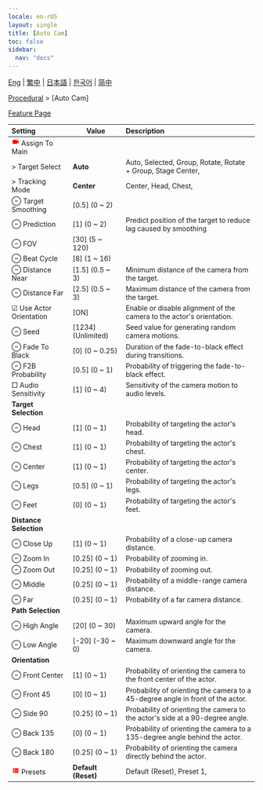 ```yaml
---
locale: en-rUS
layout: single
title: [Auto Cam]
toc: false
sidebar:
  nav: "docs"
---
```

[Eng](/dancexr/menu/2025.4/motion/auto_cam) | [繁中](/tw/dancexr/menu/2025.4/motion/auto_cam) | [日本語](/jp/dancexr/menu/2025.4/motion/auto_cam) | [한국어](/kr/dancexr/menu/2025.4/motion/auto_cam) | [简中](/zh/dancexr/menu/2025.4/motion/auto_cam)

[Procedural](../menu#Procedural) > [Auto Cam]



[Feature Page](/dancexr/features/auto_cam)

| Setting | Value | Description |
| :--- | --- | :--- |
| <img src="/images/icon/ic_videocam.png" alt="videocam icon"/> Assign To Main|| 
|  > Target Select| **Auto** | Auto, Selected, Group, Rotate, Rotate + Group, Stage Center,  |
|  > Tracking Mode| **Center** | Center, Head, Chest,  |
|  ⊖ Target Smoothing| [0.5] (0 ~ 2) | 
|  ⊖ Prediction| [1] (0 ~ 2) | Predict position of the target to reduce lag caused by smoothing
|  ⊖ FOV| [30] (5 ~ 120) | 
|  ⊖ Beat Cycle| [8] (1 ~ 16) | 
|  ⊖ Distance Near| [1.5] (0.5 ~ 3) | Minimum distance of the camera from the target.
|  ⊖ Distance Far| [2.5] (0.5 ~ 3) | Maximum distance of the camera from the target.
|  ☑ Use Actor Orientation| [ON] | Enable or disable alignment of the camera to the actor's orientation.
|  ⊖ Seed| [1234] (Unlimited) | Seed value for generating random camera motions.
|  ⊖ Fade To Black| [0] (0 ~ 0.25) | Duration of the fade-to-black effect during transitions.
|  ⊖ F2B Probability| [0.5] (0 ~ 1) | Probability of triggering the fade-to-black effect.
|  □ Audio Sensitivity| [1] (0 ~ 4) | Sensitivity of the camera motion to audio levels.
|  <b>Target Selection</b>|| 
|  ⊖ Head| [1] (0 ~ 1) | Probability of targeting the actor's head.
|  ⊖ Chest| [1] (0 ~ 1) | Probability of targeting the actor's chest.
|  ⊖ Center| [1] (0 ~ 1) | Probability of targeting the actor's center.
|  ⊖ Legs| [0.5] (0 ~ 1) | Probability of targeting the actor's legs.
|  ⊖ Feet| [0] (0 ~ 1) | Probability of targeting the actor's feet.
|  <b>Distance Selection</b>|| 
|  ⊖ Close Up| [1] (0 ~ 1) | Probability of a close-up camera distance.
|  ⊖ Zoom In| [0.25] (0 ~ 1) | Probability of zooming in.
|  ⊖ Zoom Out| [0.25] (0 ~ 1) | Probability of zooming out.
|  ⊖ Middle| [0.25] (0 ~ 1) | Probability of a middle-range camera distance.
|  ⊖ Far| [0.25] (0 ~ 1) | Probability of a far camera distance.
|  <b>Path Selection</b>|| 
|  ⊖ High Angle| [20] (0 ~ 30) | Maximum upward angle for the camera.
|  ⊖ Low Angle| [-20] (-30 ~ 0) | Maximum downward angle for the camera.
|  <b>Orientation</b>|| 
|  ⊖ Front Center| [1] (0 ~ 1) | Probability of orienting the camera to the front center of the actor.
|  ⊖ Front 45| [0] (0 ~ 1) | Probability of orienting the camera to a 45-degree angle in front of the actor.
|  ⊖ Side 90| [0.25] (0 ~ 1) | Probability of orienting the camera to the actor's side at a 90-degree angle.
|  ⊖ Back 135| [0] (0 ~ 1) | Probability of orienting the camera to a 135-degree angle behind the actor.
|  ⊖ Back 180| [0.25] (0 ~ 1) | Probability of orienting the camera directly behind the actor.
| <img src="/images/icon/ic_list.png" alt="list icon"/> Presets| **Default (Reset)** | Default (Reset), Preset 1,  |

